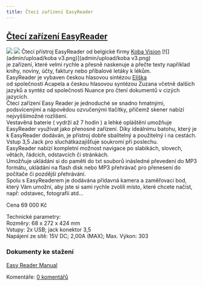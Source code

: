 ```yaml
---
title: Čtecí zařízení EasyReader
---
```

## [Čtecí zařízení EasyReader](clanky.php?id=29)

[![](admin/upload/ER2012_1.jpg)](admin/upload/ER2012_1.jpg) [![](admin/upload/ER2012_2.jpg)](admin/upload/ER2012_2.jpg) Čtecí přístroj EasyReader od belgické firmy [Koba Vision](http://www.kobavision.be/en) [![](admin/upload/koba v3.png)](admin/upload/koba v3.png)  
je zařízení, které velmi rychle a přesně naskenuje a přečte texty například knihy, noviny, účty, faktury nebo příbalové letáky k lékům.  
EasyReader je vybaven českou hlasovou sintézou [Eliška](http://www.symbio-ops.cz/clanky.php?id=26)  
od společnosti Acapela a českou hlasovou syntézou Zuzana včetně dalších jazyků a syntéz od společnosti Nuance pro čtení dokumentů v cizých jazycích.  
Čtecí zařízení Easy Reader je jednoduché se snadno hmatnými, podsvícenými a nápovědou ozvučenými tlačítky, přičemž skener nabízí nejvyššímožné rozlišení.  
Vestavěná baterie ( vydrží až 7 hodin ) a lehké opláštění umožňuje EasyReader využívat jako přenosné zařízení. Díky ideálnímu batohu, který je k EasyReader dodáván, je přístroj dobře sbalitelný a použitelný i na cestách. Vstup 3,5 Jack pro sluchátkazajišťuje soukromí při poslechu.  
EasyReader nabízí kompletní možnost navigace po slabikách, slovech, větách, řádcích, odstavcích či stránkách.  
Umožňuje ukládání si do paměti do txt souborů inásledné převedení do MP3 formátu, ukládání na flash disk nebo MP3 přehrávač pro přenesení do počítače či pozdější přehrávání.  
Spolu s EasyReaderem je dodávána přídavná kamera a zaměřovací bod, který Vám umožní, aby jste si sami rychle zvolili místo, které chcete načíst, např: odstavec, fotografii atd...  
  
Cena 69 000 Kč  
  
Technické parametry:  
Rozměry: 68 x 272 x 424 mm  
Vstupy: 2x USB; jack konektor 3,5  
Napájení ze sítě: 15V DC; 2,00A (MAX); Max. Výkon: 303  

### Dokumenty ke stažení

  
[Easy Reader Manual](admin/upload/easy_reader_manual.pdf)

  

Komentáře: [0 komentářů](komentare.php?typ2=1&id=29)